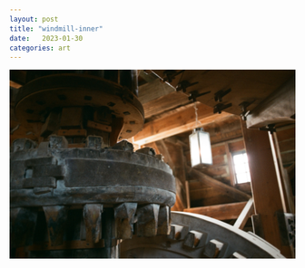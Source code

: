 ```yaml
---
layout: post
title: "windmill-inner"
date:   2023-01-30
categories: art
---
```


![windmill-inner](/img/arts/nikon-fm/windmill-inner.jpg)
